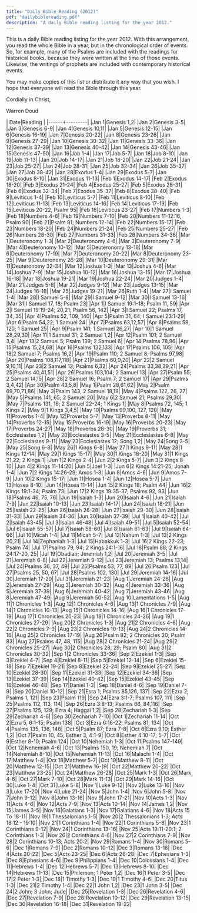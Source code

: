 ```yaml
---
title: "Daily Bible Reading (2012)"
pdf: "dailybiblereading.pdf"
description: "A daily Bible reading listing for the year 2012."
---
```


This is a daily Bible reading listing for the year 2012. With this
arrangement, you read the whole Bible in a year, but in the
chronological order of events. So, for example, many of the Psalms are
included with the readings for historical books, because they were
written at the time of those events. Likewise, the writings of prophets
are included with contemporary historical events.

You may make copies of this list or distribute it any way that you wish.
I hope that everyone will read the Bible through this year.

Cordially in Christ,

Warren Doud

|  Date|Reading  |
|------+---------|
|Jan 1|Genesis 1,2|
|Jan 2|Genesis 3-5|
|Jan 3|Genesis 6-9|
|Jan 4|Genesis 10,11|
|Jan 5|Genesis 12-15|
|Jan 6|Genesis 16-19|
|Jan 7|Genesis 20-22|
|Jan 8|Genesis 23-26|
|Jan 9|Genesis 27-29|
|Jan 10|Genesis 30-32|
|Jan 11|Genesis 33-36|
|Jan 12|Genesis 37-39|
|Jan 13|Genesis 40-42|
|Jan 14|Genesis 43-46|
|Jan 15|Genesis 47-50|
|Jan 16|Job 1-4|
|Jan 17|Job 5-7|
|Jan 18|Job 8-10|
|Jan 19|Job 11-13|
|Jan 20|Job 14-17|
|Jan 21|Job 18-20|
|Jan 22|Job 21-24|
|Jan 23|Job 25-27|
|Jan 24|Job 28-31|
|Jan 25|Job 32-34|
|Jan 26|Job 35-37|
|Jan 27|Job 38-42|
|Jan 28|Exodus 1-4|
|Jan 29|Exodus 5-7|
|Jan 30|Exodus 8-10|
|Jan 31|Exodus 11-13|
|Feb 1|Exodus 14-17|
|Feb 2|Exodus 18-20|
|Feb 3|Exodus 21-24|
|Feb 4|Exodus 25-27|
|Feb 5|Exodus 28-31|
|Feb 6|Exodus 32-34|
|Feb 7|Exodus 35-37|
|Feb 8|Exodus 38-40|
|Feb 9|Leviticus 1-4|
|Feb 10|Leviticus 5-7|
|Feb 11|Leviticus 8-10|
|Feb 12|Leviticus 11-13|
|Feb 13|Leviticus 14-16|
|Feb 14|Leviticus 17-19|
|Feb 15|Leviticus 20-22, Psalm 95|
|Feb 16|Leviticus 23-27|
|Feb 17|Numbers 1-3|
|Feb 18|Numbers 4-6|
|Feb 19|Numbers 7-10|
|Feb 20|Numbers 11-12:16, Psalm 90|
|Feb 21|Psalm 91; Numbers 12-14|
|Feb 22|Numbers 15-17|
|Feb 23|Numbers 18-20|
|Feb 24|Numbers 21-24|
|Feb 25|Numbers 25-27|
|Feb 26|Numbers 28-30|
|Feb 27|Numbers 31-33|
|Feb 28|Numbers 34-36|
|Mar 1|Deuteronomy 1-3|
|Mar 2|Deuteronomy 4-6|
|Mar 3|Deuteronomy 7-9|
|Mar 4|Deuteronomy 10-12|
|Mar 5|Deuteronomy 13-16|
|Mar 6|Deuteronomy 17-19|
|Mar 7|Deuteronomy 20-22|
|Mar 8|Deuteronomy 23-25|
|Mar 9|Deuteronomy 26-28|
|Mar 10|Deuteronomy 29-31|
|Mar 11|Deuteronomy 32-34|
|Mar 12|Joshua 1-3|
|Mar 13|Joshua 4-6|
|Mar 14|Joshua 7-9|
|Mar 15|Joshua 10-12|
|Mar 16|Joshua 13-15|
|Mar 17|Joshua 16-18|
|Mar 18|Joshua 19-21|
|Mar 19|Joshua 22-24|
|Mar 20|Judges 1-4|
|Mar 21|Judges 5-8|
|Mar 22|Judges 9-12|
|Mar 23|Judges 13-15|
|Mar 24|Judges 16-18|
|Mar 25|Judges 19-21|
|Mar 26|Ruth 1-4|
|Mar 27|I Samuel 1-4|
|Mar 28|I Samuel 5-8|
|Mar 29|I Samuel 9-12|
|Mar 30|I Samuel 13-16|
|Mar 31|I Samuel 17, 18; Psalm 23|
|Apr 1|I Samuel 19:1-18; Psalm 11, 59|
|Apr 2|I Samuel 19:19-24; 20,21; Psalm 56, 142|
|Apr 3|I Samuel 22; Psalms 17, 34, 35|
|Apr 4|Psalms 52, 109, 140|
|Apr 5|Psalm 31, 64; I Samuel 23:1-29|
|Apr 6|Psalm 54,22; 1 Samuel 24|
|Apr 7|Psalms 63,12,57|
|Apr 8|Psalms 58, 120; 1 Samuel 25|
|Apr 9|Psalm 141; 1 Samuel 26,27|
|Apr 10|1 Samuel 28,29,30|
|Apr 11|1 Samuel 31; 2 Samuel 1,2|
|Apr 12|Psalm 101; 2 Samuel 3,4|
|Apr 13|2 Samuel 5; Psalm 139; 2 Samuel 6|
|Apr 14|Psalms 78,96|
|Apr 15|Psalms 15,24,68|
|Apr 16|Psalms 132,133|
|Apr 17|Psalms 106, 105|
|Apr 18|2 Samuel 7; Psalms 16,2|
|Apr 19|Psalm 110; 2 Samuel 8; Psalms 97,98|
|Apr 20|Psalms 108,117,118|
|Apr 21|Psalms 60,9,20|
|Apr 22|2 Samuel 9,10,11|
|Apr 23|2 Samuel 12; Psalms 6,32|
|Apr 24|Psalms 33,38,39,21|
|Apr 25|Psalms 40,41,51|
|Apr 26|Psalms 103,104; 2 Samuel 13|
|Apr 27|Psalm 55; 2 Samuel 14,15|
|Apr 28|2 Samuel 16; Psalm 7; 2 Samuel 17|
|Apr 29|Psalms 3,4,42|
|Apr 30|Psalm 43,5,8|
|May 1|Psalm 28,61,62|
|May 2|Psalm 69,70,71,86|
|May 3|Psalm 143, 2 Samuel 18,19|
|May 4|Psalms 122, 26, 27|
|May 5|Psalms 141, 65; 2 Samuel 20|
|May 6|2 Samuel 21; Psalms 29,30|
|May 7|Psalms 131, 18; 2 Samuel 22-24; 1 Kings 1|
|May 8|Psalms 72, 145; 1 Kings 2|
|May 9|1 Kings 3,4,5|
|May 10|Psalms 99,100, 127, 128|
|May 11|Proverbs 1-4|
|May 12|Proverbs 5-7|
|May 13|Proverbs 8-11|
|May 14|Proverbs 12-15|
|May 15|Proverbs 16-19|
|May 16|Proverbs 20-23|
|May 17|Proverbs 24-27|
|May 18|Proverbs 28-30|
|May 19|Proverbs 31; Ecclesiastes 1,2|
|May 20|Ecclesiastes 3-5|
|May 21|Ecclesiastes 6-8|
|May 22|Ecclesiastes 9-11|
|May 23|Ecclesiastes 12; Song 1,2|
|May 24|Song 3-5|
|May 25|Song 6-8|
|May 26|1 Kings 6-8|
|May 27|1 Kings 9-11|
|May 28|1 Kings 12-14|
|May 29|1 Kings 15-17|
|May 30|1 Kings 18-20|
|May 31|1 Kings 21,22; 2 Kings 1|
|Jun 1|2 Kings 2-4|
|Jun 2|2 Kings 5-7|
|Jun 3|2 Kings 8-10|
|Jun 4|2 Kings 11-14:20|
|Jun 5|Joel 1-3|
|Jun 6|2 Kings 14:21-25; Jonah 1-4|
|Jun 7|2 Kings 14:26-29; Amos 1-3|
|Jun 8|Amos 4-6|
|Jun 9|Amos 7-9|
|Jun 10|2 Kings 15-17|
|Jun 11|Hosea 1-4|
|Jun 12|Hosea 5-7|
|Jun 13|Hosea 8-10|
|Jun 14|Hosea 11-14|
|Jun 15|2 Kings 18; Psalm 44|
|Jun 16|2 Kings 19:1-34; Psalm 73|
|Jun 17|2 Kings 19:35-37; Psalms 92, 93|
|Jun 18|Psalms 46, 75, 76|
|Jun 19|Isaiah 1-3|
|Jun 20|Isaiah 4-6|
|Jun 21|Isaiah 7-9|
|Jun 22|Isaiah 10-13|
|Jun 23|Isaiah 14-17|
|Jun 24|Isaiah 18-21|
|Jun 25|Isaiah 22-25|
|Jun 26|Isaiah 26-28|
|Jun 27|Isaiah 29-30|
|Jun 28|Isaiah 31-33|
|Jun 29|Isaiah 34-36|
|Jun 30|Isaiah 37-39|
|Jul 1|Isaiah 40-42|
|Jul 2|Isaiah 43-45|
|Jul 3|Isaiah 46-48|
|Jul 4|Isaiah 49-51|
|Jul 5|Isaiah 52-54|
|Jul 6|Isaiah 55-57|
|Jul 7|Isaiah 58-60|
|Jul 8|Isaiah 61-63|
|Jul 9|Isaiah 64-66|
|Jul 10|Micah 1-4|
|Jul 11|Micah 5-7|
|Jul 12|Nahum 1-3|
|Jul 13|2 Kings 20,21|
|Jul 14|Zephaniah 1-3|
|Jul 15|Habakkuk 1-3|
|Jul 16|2 Kings 22-23; Psalm 74|
|Jul 17|Psalms 79, 94; 2 Kings 24:1-16|
|Jul 18|Psalm 88; 2 Kings 24:17-20, 25|
|Jul 19|Obadiah; Jeremiah 1,2|
|Jul 20|Jeremiah 3-5|
|Jul 21|Jeremiah 6-8|
|Jul 22|Jeremiah 9-12|
|Jul 23|Jeremiah 13; Psalms 13,14|
|Jul 24|Psalms 36, 37, 49|
|Jul 25|Psalms 53, 77, 89|
|Jul 26|Psalm 123|
|Jul 27|Psalms 25, 50, 67|
|Jul 28|Psalms 102, 130|
|Jul 29|Jeremiah 14-16|
|Jul 30|Jeremiah 17-20|
|Jul 31|Jeremiah 21-23|
|Aug 1|Jeremiah 24-26|
|Aug 2|Jeremiah 27-29|
|Aug 3|Jeremiah 30-32|
|Aug 4|Jeremiah 33-36|
|Aug 5|Jeremiah 37-39|
|Aug 6|Jeremiah 40-42|
|Aug 7|Jeremiah 43-46|
|Aug 8|Jeremiah 47-49|
|Aug 9|Jeremiah 50-52|
|Aug 10|Lamentations 1-5|
|Aug 11|1 Chronicles 1-3|
|Aug 12|1 Chronicles 4-6|
|Aug 13|1 Chronicles 7-9|
|Aug 14|1 Chronicles 10-13|
|Aug 15|1 Chronicles 14-16|
|Aug 16|1 Chronicles 17-19|
|Aug 17|1 Chronicles 20-23|
|Aug 18|1 Chronicles 24-26|
|Aug 19|1 Chronicles 27-29|
|Aug 20|2 Chronicles 1-3|
|Aug 21|2 Chronicles 4-6|
|Aug 22|2 Chronicles 7-9|
|Aug 23|2 Chronicles 10-13|
|Aug 24|2 Chronicles 14-16|
|Aug 25|2 Chronicles 17-19|
|Aug 26|Psalm 82; 2 Chronicles 20; Psalm 83|
|Aug 27|Psalms 47, 48, 115|
|Aug 28|2 Chronicles 21-24|
|Aug 29|2 Chronicles 25-27|
|Aug 30|2 Chronicles 28, 29; Psalm 80|
|Aug 31|2 Chronicles 30-32|
|Sep 1|2 Chronicles 33-36|
|Sep 2|Ezekiel 1-3|
|Sep 3|Ezekiel 4-7|
|Sep 4|Ezekiel 8-11|
|Sep 5|Ezekiel 12-14|
|Sep 6|Ezekiel 15-18|
|Sep 7|Ezekiel 19-21|
|Sep 8|Ezekiel 22-24|
|Sep 9|Ezekiel 25-27|
|Sep 10|Ezekiel 28-30|
|Sep 11|Ezekiel 31-33|
|Sep 12|Ezekiel 34-36|
|Sep 13|Ezekiel 37-39|
|Sep 14|Ezekiel 40-42|
|Sep 15|Ezekiel 43-45|
|Sep 16|Ezekiel 46-48|
|Sep 17|Daniel 1-3|
|Sep 18|Daniel 4-6|
|Sep 19|Daniel 7-9|
|Sep 20|Daniel 10-12|
|Sep 21|Esra 1; Psalms 85,126, 137|
|Sep 22|Ezra 2; Psalms 1, 121|
|Sep 23|Psalm 119|
|Sep 24|Ezra 3:1-7; Psalms 107, 111|
|Sep 25|Psalms 112, 113, 114|
|Sep 26|Ezra 3:8-13; Psalms 66, 84,116|
|Sep 27|Psalms 125, 129; Ezra 4; Haggai 1,2|
|Sep 28|Zechariah 1-3|
|Sep 29|Zechariah 4-6|
|Sep 30|Zechariah 7-10|
|Oct 1|Zechariah 11-14|
|Oct 2|Ezra 5, 6:1-15; Psalm 138|
|Oct 3|Ezra 6:16-22; Psalms 81, 134|
|Oct 4|Psalms 135, 136, 146|
|Oct 5|Psalm 87; Ezra 7-8|
|Oct 6|Ezra 9,10; Esther 1,2|
|Oct 7|Psalm 10, 45; Esther 3, 4:1-9|
|Oct 8|Esther 4:10-17; 5-7|
|Oct 9|Esther 8-10; Psalm 124|
|Oct 10|Nehemiah 1-3|
|Oct 11|Psalms 147-149|
|Oct 12|Nehemiah 4-6|
|Oct 13|Psalms 150, 19; Nehemiah 7|
|Oct 14|Nehemiah 8-10|
|Oct 15|Nehemiah 11-13|
|Oct 16|Malachi 1-4|
|Oct 17|Matthew 1-4|
|Oct 18|Matthew 5-7|
|Oct 19|Matthew 8-11|
|Oct 20|Matthew 12-15|
|Oct 21|Matthew 16-19|
|Oct 22|Matthew 20-22|
|Oct 23|Matthew 23-25|
|Oct 24|Matthew 26-28|
|Oct 25|Mark 1-3|
|Oct 26|Mark 4-6|
|Oct 27|Mark 7-10|
|Oct 28|Mark 11-13|
|Oct 29|Mark 14-16|
|Oct 30|Luke 1-4|
|Oct 31|Luke 5-8|
|Nov 1|Luke 9-12|
|Nov 2|Luke 13-16|
|Nov 3|Luke 17-20|
|Nov 4|Luke 21-24|
|Nov 5|John 1-4|
|Nov 6|John 5-8|
|Nov 7|John 9-12|
|Nov 8|John 13-16|
|Nov 9|John 17-21|
|Nov 10|Acts 1-3|
|Nov 11|Acts 4-6|
|Nov 12|Acts 7-9|
|Nov 13|Acts 10-14|
|Nov 14|James 1,2|
|Nov 15|James 3-5|
|Nov 16|Galatians 1-3|
|Nov 17|Galatians 4-6|
|Nov 18|Acts 15 To 18-11|
|Nov 19|1 Thessalonians 1-5|
|Nov 20|2 Thessalonians 1-3; Acts 18:12 - 19:10|
|Nov 21|1 Corinthians 1-4|
|Nov 22|1 Corinthians 5-8|
|Nov 23|1 Corinthians 9-12|
|Nov 24|1 Corinthians 13-16|
|Nov 25|Acts 19:11-20:1; 2 Corinthians 1-3|
|Nov 26|2 Corinthians 4-6|
|Nov 27|2 Corinthians 7-9|
|Nov 28|2 Corinthians 10-13; Acts 20:2|
|Nov 29|Romans 1-4|
|Nov 30|Romans 5-6|
|Dec 1|Romans 7-9|
|Dec 2|Romans 10-12|
|Dec 3|Romans 13-16|
|Dec 4|Acts 20-22|
|Dec 5|Acts 23-25|
|Dec 6|Acts 26-28|
|Dec 7|Ephesians 1-3|
|Dec 8|Ephesians 4-6|
|Dec 9|Philippians 1-4|
|Dec 10|Colossians 1-4|
|Dec 11|Hebrews 1-4|
|Dec 12|Hebrews 5-7|
|Dec 13|Hebrews 8-10|
|Dec 14|Hebrews 11-13|
|Dec 15|Philemon; 1 Peter 1,2|
|Dec 16|1 Peter 3-5|
|Dec 17|2 Peter 1-3|
|Dec 18|1 Timothy 1-3|
|Dec 19|1 Timothy 4-6|
|Dec 20|Titus 1-3|
|Dec 21|2 Timothy 1-4|
|Dec 22|1 John 1,2|
|Dec 23|1 John 3-5|
|Dec 24|2 John; 3 John; Jude|
|Dec 25|Revelation 1-3|
|Dec 26|Revelation 4-6|
|Dec 27|Revelation 7-9|
|Dec 28|Revelation 10-12|
|Dec 29|Revelation 13-15|
|Dec 30|Revelation 16-18|
|Dec 31|Revelation 19-22|


